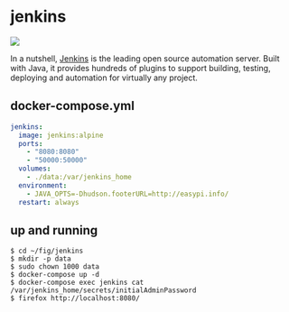 jenkins
=======

![](https://badge.imagelayers.io/vimagick/jenkins:latest.svg)

In a nutshell, [Jenkins][1] is the leading open source automation server. Built
with Java, it provides hundreds of plugins to support building, testing,
deploying and automation for virtually any project.

## docker-compose.yml

```yml
jenkins:
  image: jenkins:alpine
  ports:
    - "8080:8080"
    - "50000:50000"
  volumes:
    - ./data:/var/jenkins_home
  environment:
    - JAVA_OPTS=-Dhudson.footerURL=http://easypi.info/
  restart: always
```

## up and running

```
$ cd ~/fig/jenkins
$ mkdir -p data
$ sudo chown 1000 data
$ docker-compose up -d
$ docker-compose exec jenkins cat /var/jenkins_home/secrets/initialAdminPassword
$ firefox http://localhost:8080/
```

[1]: http://jenkins-ci.org/
